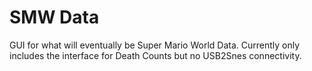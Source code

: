 # SMW Data
GUI for what will eventually be Super Mario World Data. Currently only includes the interface for Death Counts but no USB2Snes connectivity.
